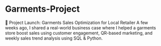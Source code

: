 # Garments-Project
🚀 Project Launch: Garments Sales Optimization for Local Retailer A few weeks ago, I shared a real-world business case where I helped a garments store boost sales using customer engagement, QR-based marketing, and weekly sales trend analysis using SQL &amp; Python.
